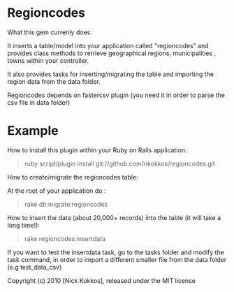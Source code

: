 Regioncodes
======

What this gem currenly does:

It inserts a table/model into your application called "regioncodes" and
provides class methods to retrieve geographical regions, municipalities
, towns within your controller.

It also provides tasks for inserting/migrating the table and importing 
the region data from the data folder.

Regioncodes depends on fastercsv plugin (you need it in order to parse
the csv file in data folder)


Example
=======


How to install this plugin within your Ruby on Rails application:


> ruby script/plugin install git://github.com/nkokkos/regioncodes.git



How to create/migrate the regioncodes table:

At the root of your application do :

> rake db:migrate:regioncodes



How to insert the data (about 20,000+ records) into the table 
(it will take a long time!): 

> rake regioncodes:insertdata


If you want to test the insertdata task, go to the tasks folder and modify the
task command, in order to import a different smaller file from the 
data folder (e.g test_data_csv)


Copyright (c) 2010 [Nick Kokkos], released under the MIT license
